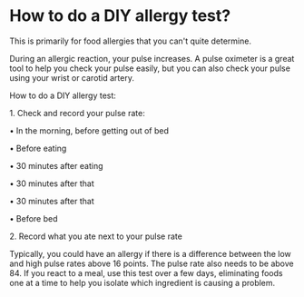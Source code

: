 # How to do a DIY allergy test?

This is primarily for food allergies that you can't quite determine. 

During an allergic reaction, your pulse increases. A pulse oximeter is a great tool to help you check your pulse easily, but you can also check your pulse using your wrist or carotid artery. 

How to do a DIY allergy test: 

1\. Check and record your pulse rate:

• In the morning, before getting out of bed

• Before eating

• 30 minutes after eating

• 30 minutes after that 

• 30 minutes after that 

• Before bed

2\. Record what you ate next to your pulse rate 

Typically, you could have an allergy if there is a difference between the low and high pulse rates above 16 points. The pulse rate also needs to be above 84.  If you react to a meal, use this test over a few days, eliminating foods one at a time to help you isolate which ingredient is causing a problem.